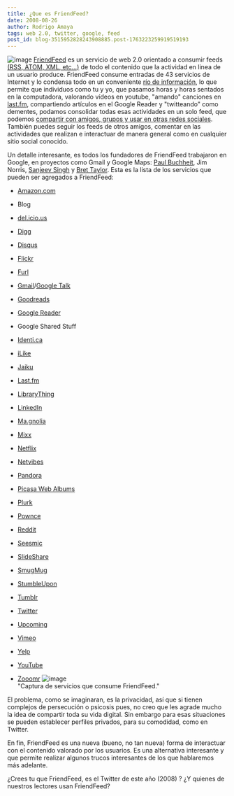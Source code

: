 ```yaml
---
title: ¿Que es FriendFeed?
date: 2008-08-26
author: Rodrigo Amaya
tags: web 2.0, twitter, google, feed
post_id: blog-3515952828243908885.post-1763223259919519193
---
```


![image](https://2.bp.blogspot.com/_ayvorITawE4/SLRejv_VgYI/AAAAAAAABJQ/gGXYit00VUM/s320/FriendFeed.png)    [FriendFeed](https://www.friendfeed.com) es un servicio de web 2.0 orientado a
consumir feeds [(RSS, ATOM, XML, etc...)](https://www.srbyte.com/2008/03/que-es-el-rss-feed-rssatomxmlsyndicatio.html) de todo el contenido que la actividad en linea de un usuario produce. FriendFeed consume entradas de 43 servicios de Internet y lo condensa todo en un conveniente [río de información](https://www.srbyte.com/2008/08/el-rio-de-informacion-reflexion.html), lo que permite que individuos como tu y yo, que pasamos horas y horas sentados en la computadora, valorando vídeos en youtube, "amando" canciones en [last.fm](https://www.srbyte.com/2007/03/lastfm-una-revolucin-musical.html), compartiendo artículos en el Google Reader y "twitteando" como dementes, podamos consolidar todas esas actividades en un solo feed, que podemos [compartir con amigos, grupos y usar en otras redes sociales](https://www.srbyte.com/2008/05/medios-sociales-sitios-web-lo-20.html). También puedes seguir los feeds de otros amigos, comentar en las actividades que realizan e interactuar de manera general como en cualquier sitio social conocido.

Un detalle interesante, es todos los fundadores de FriendFeed trabajaron en Google, en proyectos como Gmail y Google Maps: [Paul Buchheit](https://en.wikipedia.org/wiki/Paul_Buchheit), Jim Norris, [Sanjeev Singh](https://en.wikipedia.org/w/index.php?title=Sanjeev_Singh&action=edit&redlink=1) y [Bret Taylor](https://en.wikipedia.org/w/index.php?title=Bret_Taylor&action=edit&redlink=1). Esta es la lista de los servicios que pueden ser agregados a FriendFeed:

- [Amazon.com](https://en.wikipedia.org/wiki/Amazon.com)
- Blog
- [del.icio.us](https://en.wikipedia.org/wiki/Del.icio.us)
- [Digg](https://en.wikipedia.org/wiki/Digg)
- [Disqus](https://en.wikipedia.org/w/index.php?title=Disqus&action=edit&redlink=1)
- [Flickr](https://en.wikipedia.org/wiki/Flickr)
- [Furl](https://en.wikipedia.org/wiki/Furl)
- [Gmail](https://en.wikipedia.org/wiki/Gmail)/[Google Talk](https://en.wikipedia.org/wiki/Google_Talk)

- [Goodreads](https://en.wikipedia.org/wiki/Goodreads)
- [Google Reader](https://en.wikipedia.org/wiki/Google_Reader)
- Google Shared Stuff
- [Identi.ca](https://en.wikipedia.org/wiki/Identi.ca)
- [iLike](https://en.wikipedia.org/wiki/ILike)
- [Jaiku](https://en.wikipedia.org/wiki/Jaiku)
- [Last.fm](https://en.wikipedia.org/wiki/Last.fm)
- [LibraryThing](https://en.wikipedia.org/wiki/LibraryThing)

- [LinkedIn](https://en.wikipedia.org/wiki/LinkedIn)
- [Ma.gnolia](https://en.wikipedia.org/w/index.php?title=Ma.gnolia&action=edit&redlink=1)
- [Mixx](https://en.wikipedia.org/wiki/Mixx)
- [Netflix](https://en.wikipedia.org/wiki/Netflix)
- [Netvibes](https://en.wikipedia.org/wiki/Netvibes)
- [Pandora](https://en.wikipedia.org/wiki/Pandora)
- [Picasa Web Albums](https://en.wikipedia.org/wiki/Picasa_Web_Albums)
- [Plurk](https://en.wikipedia.org/wiki/Plurk)

- [Pownce](https://en.wikipedia.org/wiki/Pownce)
- [Reddit](https://en.wikipedia.org/wiki/Reddit)
- [Seesmic](https://en.wikipedia.org/wiki/Seesmic)
- [SlideShare](https://en.wikipedia.org/wiki/SlideShare)
- [SmugMug](https://en.wikipedia.org/wiki/SmugMug)
- [StumbleUpon](https://en.wikipedia.org/wiki/StumbleUpon)
- [Tumblr](https://en.wikipedia.org/wiki/Tumblr)
- [Twitter](https://en.wikipedia.org/wiki/Twitter)

- [Upcoming](https://en.wikipedia.org/wiki/Upcoming)
- [Vimeo](https://en.wikipedia.org/wiki/Vimeo)
- [Yelp](https://en.wikipedia.org/wiki/Yelp,_Inc.)
- [YouTube](https://en.wikipedia.org/wiki/YouTube)
- [Zooomr](https://en.wikipedia.org/wiki/Zooomr)
![image](https://1.bp.blogspot.com/_ayvorITawE4/SLReCPSKOCI/AAAAAAAABJI/4C94YQ4efqE/s320/ff.jpg)    
"Captura de servicios que
consume FriendFeed."

El problema, como se imaginaran, es la privacidad, así que si tienen complejos de persecución o psicosis pues, no creo que les agrade mucho la idea de compartir toda su vida digital. Sin embargo para esas situaciones se pueden establecer perfiles privados, para su comodidad, como en Twitter.

En fin, FriendFeed es una nueva (bueno, no tan nueva) forma de interactuar con el contenido valorado por los usuarios. Es una alternativa interesante y que permite realizar algunos trucos interesantes de los que hablaremos más adelante.

¿Crees tu que FriendFeed, es el Twitter de este año (2008) ? ¿Y quienes de nuestros lectores usan FriendFeed?